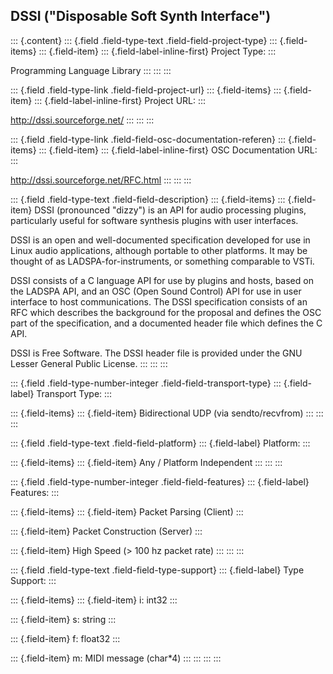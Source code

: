## DSSI (\"Disposable Soft Synth Interface\")

::: {.content}
::: {.field .field-type-text .field-field-project-type}
::: {.field-items}
::: {.field-item}
::: {.field-label-inline-first}
Project Type:
:::

Programming Language Library
:::
:::
:::

::: {.field .field-type-link .field-field-project-url}
::: {.field-items}
::: {.field-item}
::: {.field-label-inline-first}
Project URL:
:::

<http://dssi.sourceforge.net/>
:::
:::
:::

::: {.field .field-type-link .field-field-osc-documentation-referen}
::: {.field-items}
::: {.field-item}
::: {.field-label-inline-first}
OSC Documentation URL:
:::

<http://dssi.sourceforge.net/RFC.html>
:::
:::
:::

::: {.field .field-type-text .field-field-description}
::: {.field-items}
::: {.field-item}
DSSI (pronounced \"dizzy\") is an API for audio processing plugins,
particularly useful for software synthesis plugins with user interfaces.

DSSI is an open and well-documented specification developed for use in
Linux audio applications, although portable to other platforms. It may
be thought of as LADSPA-for-instruments, or something comparable to
VSTi.

DSSI consists of a C language API for use by plugins and hosts, based on
the LADSPA API, and an OSC (Open Sound Control) API for use in user
interface to host communications. The DSSI specification consists of an
RFC which describes the background for the proposal and defines the OSC
part of the specification, and a documented header file which defines
the C API.

DSSI is Free Software. The DSSI header file is provided under the GNU
Lesser General Public License.
:::
:::
:::

::: {.field .field-type-number-integer .field-field-transport-type}
::: {.field-label}
Transport Type:
:::

::: {.field-items}
::: {.field-item}
Bidirectional UDP (via sendto/recvfrom)
:::
:::
:::

::: {.field .field-type-text .field-field-platform}
::: {.field-label}
Platform:
:::

::: {.field-items}
::: {.field-item}
Any / Platform Independent
:::
:::
:::

::: {.field .field-type-number-integer .field-field-features}
::: {.field-label}
Features:
:::

::: {.field-items}
::: {.field-item}
Packet Parsing (Client)
:::

::: {.field-item}
Packet Construction (Server)
:::

::: {.field-item}
High Speed (\> 100 hz packet rate)
:::
:::
:::

::: {.field .field-type-text .field-field-type-support}
::: {.field-label}
Type Support:
:::

::: {.field-items}
::: {.field-item}
i: int32
:::

::: {.field-item}
s: string
:::

::: {.field-item}
f: float32
:::

::: {.field-item}
m: MIDI message (char\*4)
:::
:::
:::
:::
